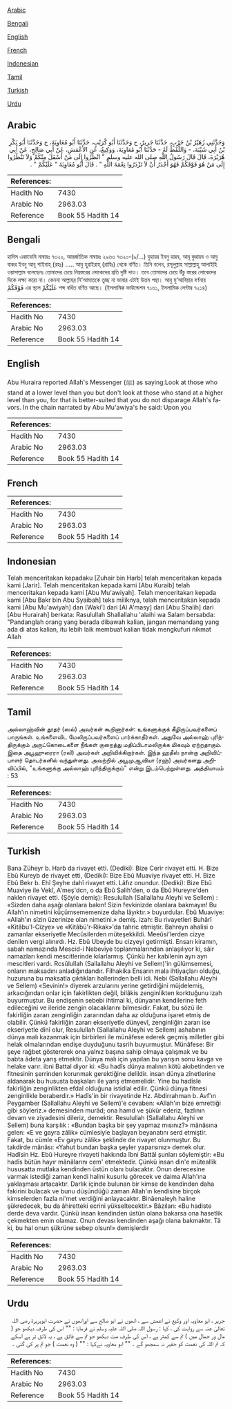 [Arabic](#arabic)

[Bengali](#bengali)

[English](#english)

[French](#french)

[Indonesian](#indonesian)

[Tamil](#tamil)

[Turkish](#turkish)

[Urdu](#urdu)

## Arabic


<div dir="rtl" lang="ar" style={{fontSize:'larger',backgroundColor:'#f8f9fa',padding:20}}>
وَحَدَّثَنِي زُهَيْرُ بْنُ حَرْبٍ، حَدَّثَنَا جَرِيرٌ، ح وَحَدَّثَنَا أَبُو كُرَيْبٍ، حَدَّثَنَا أَبُو مُعَاوِيَةَ، ح وَحَدَّثَنَا أَبُو بَكْرِ بْنُ أَبِي شَيْبَةَ، - وَاللَّفْظُ لَهُ - حَدَّثَنَا أَبُو مُعَاوِيَةَ، وَوَكِيعٌ، عَنِ الأَعْمَشِ، عَنْ أَبِي صَالِحٍ، عَنْ أَبِي هُرَيْرَةَ، قَالَ قَالَ رَسُولُ اللَّهِ صلى الله عليه وسلم ‏"‏ انْظُرُوا إِلَى مَنْ أَسْفَلَ مِنْكُمْ وَلاَ تَنْظُرُوا إِلَى مَنْ هُوَ فَوْقَكُمْ فَهُوَ أَجْدَرُ أَنْ لاَ تَزْدَرُوا نِعْمَةَ اللَّهِ ‏"‏ ‏.‏ قَالَ أَبُو مُعَاوِيَةَ ‏"‏ عَلَيْكُمْ ‏"‏ ‏.‏
</div>
<div style={{backgroundColor:'#f8f9fa',padding:20, marginBottom: 10}}><table> <thead> <tr> <th>References:</th> <th></th> </tr> </thead> <tbody><tr><td>Hadith No</td><td>7430</td></tr><tr><td>Arabic No</td><td>2963.03</td></tr><tr><td>Reference</td><td>Book 55 Hadith 14</td></tr></tbody></table></div>

## Bengali


<div dir="ltr" lang="bn" style={{fontSize:'larger',backgroundColor:'#f8f9fa',padding:20}}>
হাদিস একাডেমি নাম্বারঃ ৭৩২০, আন্তর্জাতিক নাম্বারঃ ২৯৬৩ ৭৩২০-(৯/…) যুহায়র ইবনু হারব, আবূ কুরায়ব ও আবু বাকর ইবনু আবূ শাইবাহ্ (রহঃ) ..... আবু হুরাইরাহ্ (রাযিঃ) থেকে বর্ণিত। তিনি বলেন, রসূলুল্লাহ সাল্লাল্লাহু আলাইহি ওয়াসাল্লাম বলেছেনঃ তোমাদের চেয়ে নিম্নস্তরের লোকেদের প্রতি দৃষ্টি দাও। তবে তোমাদের চেয়ে উঁচু স্তরের লোকেদের দিকে লক্ষ্য করো না। কেননা আল্লাহর নি’আমাতকে তুচ্ছ না ভাবার এটাই উত্তম পন্থা। আবু মু’আবিয়ার বর্ণনায় فَوْقَكُمْ এর স্থলে عَلَيْكُمْ শব্দ বর্ধিত বর্ণিত আছে। (ইসলামিক ফাউন্ডেশন ৭১৬১, ইসলামিক সেন্টার ৭২১৪)
</div>
<div style={{backgroundColor:'#f8f9fa',padding:20, marginBottom: 10}}><table> <thead> <tr> <th>References:</th> <th></th> </tr> </thead> <tbody><tr><td>Hadith No</td><td>7430</td></tr><tr><td>Arabic No</td><td>2963.03</td></tr><tr><td>Reference</td><td>Book 55 Hadith 14</td></tr></tbody></table></div>

## English


<div dir="ltr" lang="en" style={{fontSize:'larger',backgroundColor:'#f8f9fa',padding:20}}>
Abu Huraira reported Allah's Messenger (ﷺ) as saying:Look at those who stand at a lower level than you but don't look at those who stand at a higher level than you, for that is better-suited that you do not disparage Allah's favors. In the chain narrated by Abu Mu'awiya's he said: Upon you
</div>
<div style={{backgroundColor:'#f8f9fa',padding:20, marginBottom: 10}}><table> <thead> <tr> <th>References:</th> <th></th> </tr> </thead> <tbody><tr><td>Hadith No</td><td>7430</td></tr><tr><td>Arabic No</td><td>2963.03</td></tr><tr><td>Reference</td><td>Book 55 Hadith 14</td></tr></tbody></table></div>

## French


<div dir="ltr" lang="fr" style={{fontSize:'larger',backgroundColor:'#f8f9fa',padding:20}}>

</div>
<div style={{backgroundColor:'#f8f9fa',padding:20, marginBottom: 10}}><table> <thead> <tr> <th>References:</th> <th></th> </tr> </thead> <tbody><tr><td>Hadith No</td><td>7430</td></tr><tr><td>Arabic No</td><td>2963.03</td></tr><tr><td>Reference</td><td>Book 55 Hadith 14</td></tr></tbody></table></div>

## Indonesian


<div dir="ltr" lang="id" style={{fontSize:'larger',backgroundColor:'#f8f9fa',padding:20}}>
Telah menceritakan kepadaku [Zuhair bin Harb] telah menceritakan kepada kami [Jarir]. Telah menceritakan kepada kami [Abu Kuraib] telah menceritakan kepada kami [Abu Mu'awiyah]. Telah menceritakan kepada kami [Abu Bakr bin Abu Syaibah] teks miliknya, telah menceritakan kepada kami [Abu Mu'awiyah] dan [Waki'] dari [Al A'masy] dari [Abu Shalih] dari [Abu Hurairah] berkata: Rasulullah Shallallahu 'alaihi wa Salam bersabda: "Pandanglah orang yang berada dibawah kalian, jangan memandang yang ada di atas kalian, itu lebih laik membuat kalian tidak mengkufuri nikmat Allah
</div>
<div style={{backgroundColor:'#f8f9fa',padding:20, marginBottom: 10}}><table> <thead> <tr> <th>References:</th> <th></th> </tr> </thead> <tbody><tr><td>Hadith No</td><td>7430</td></tr><tr><td>Arabic No</td><td>2963.03</td></tr><tr><td>Reference</td><td>Book 55 Hadith 14</td></tr></tbody></table></div>

## Tamil


<div dir="ltr" lang="ta" style={{fontSize:'larger',backgroundColor:'#f8f9fa',padding:20}}>
அல்லாஹ்வின் தூதர் (ஸல்) அவர்கள் கூறினார்கள்: உங்களுக்குக் கீழிருப்பவர்களைப் பாருங்கள். உங்களைவிட மேலிருப்பவர்களைப் பார்க்காதீர்கள். அதுவே அல்லாஹ் புரிந்திருக்கும் அருட்கொடைகளை நீங்கள் குறைத்து மதிப்பிடாமலிருக்க மிகவும் ஏற்றதாகும். இதை அபூஹுரைரா (ரலி) அவர்கள் அறிவிக்கிறார்கள். இந்த ஹதீஸ் நான்கு அறிவிப்பாளர் தொடர்களில் வந்துள்ளது. அவற்றில் அபூமுஆவியா (ரஹ்) அவர்களது அறிவிப்பில், "உங்களுக்கு அல்லாஹ் புரிந்திருக்கும்" என்று இடம்பெற்றுள்ளது. அத்தியாயம் : 53
</div>
<div style={{backgroundColor:'#f8f9fa',padding:20, marginBottom: 10}}><table> <thead> <tr> <th>References:</th> <th></th> </tr> </thead> <tbody><tr><td>Hadith No</td><td>7430</td></tr><tr><td>Arabic No</td><td>2963.03</td></tr><tr><td>Reference</td><td>Book 55 Hadith 14</td></tr></tbody></table></div>

## Turkish


<div dir="ltr" lang="tr" style={{fontSize:'larger',backgroundColor:'#f8f9fa',padding:20}}>
Bana Züheyr b. Harb da rivayet etti. (Dediki): Bize Cerir rivayet etti. H. Bize Ebû Kureyb de rivayet etti, (Dediki): Bize Ebû Muaviye rivayet etti. H. Bize Ebû Bekr b. Ehî Şeyhe dahî rivayet etti. Lâfız onundur. (Dediki): Bize Ebû Muaviye ile Vekî, A'meş'dcn, o da Ebû Salih'den, o da Ebû Hureyre'den naklen rivayet etti. (Şöyle demiş): Resulullah (Sallallahu Aleyhi ve Sellem) : «Sizden daha aşağı olanlara bakın! Sizin fevkinizde olanlara bakmayın! Bu Allah'ın nimetini küçümsememenize daha lâyıktır.» buyurdular. Ebû Muaviye: «Allah'ın sîzin üzerinize olan nimetini.» demiş. izah: Bu rivayetleri Buhârî «Kitâbu'l-Cizye» ve «Kitâbü'r-Rikak»'da tahric etmiştir. Bahreyn ahalisi o zamanlar ekseriyetle Mecûsilerden müteşekkildi. Meeûsi'lerden cizye denilen vergi alınırdı. Hz. Ebû Ubeyde bu cizyeyi getirmişti. Ensarı kiramın, sabah namazında Mescid-i Nebeviye toplanmalarından anlaşılıyor ki, sâir namazları kendi mescitlerinde kılarlarmış. Çünkü her kabilenin ayrı ayrı mescitleri vardı. Rcsûlullah (Sallallahu Aleyhi ve Sellem)'in gülümsemesi, onların maksadını anladığındandır. Filhakika Ensarın mala ihtiyaçları olduğu, huzuruna bu maksatla çıktıkları hallerinden belli idi. Nebi (Sallallahu Aleyhi ve Sellem) «Sevinin!» diyerek arzularını yerine getirdiğini müjdelemiş, arkacığından onlar için fakirlikten değil, bilâkis zenginlikten korktuğunu izah buyurmuştur. Bu endişenin sebebi ihtimal ki, dünyanın kendilerine feth edileceğini ve ileride zengin olacaklarını bilmesidir. Fakat, bu sözü ile fakirliğin zararı zenginliğin zararından daha az olduğuna işaret etmiş de olabilir. Çünkü fakirliğin zararı ekseriyetle dünyevî, zenginliğin zararı ise ekseriyetle dînî olur, Resulullah (Sallallahu Aleyhi ve Sellem) ashabının dünya malı kazanmak için birbirleri ile münâfese ederek geçmiş milletler gibi helak olmalarından endişe duyduğunu tasrih buyurmuştur. Münâfese: Bir şeye rağbet göstererek ona yalnız başına sahip olmaya çalışmak ve bu babta âdeta yarış etmektir. Dünya malı için yapılan bu yarışın sonu kavga ve helake varır. ibni Battal diyor ki: «Bu hadîs dünya malının kötü akıbetinden ve fitnesinin şerrinden korunmak gerektiğine delildir. insan dünya zînetlerine aldanarak bu hususta başkaları ile yarış etmemelidir. Yine bu hadîsle fakirliğin zenginlikten efdal olduğuna istidlal edilir. Çünkü dünya fitnesi zenginlikle beraberdir.» Hadîs'in bir rivayetinde Hz. Abdirrahman b. Avf'ın Peygamber (Sallallahu Aleyhi ve Sellem)'e cevaben: «Allah'ın bize emrettiği gibi söyleriz.» demesinden murâd; ona hamd ve şükür ederiz, fazlının devam ve ziyadesini dileriz, demektir. Resulullah (Sallallahu Aleyhi ve Sellem) buna karşılık : «Bundan başka bir şey yapmaz mısınız?» mânâsına gelen: «E ve gayra zâlik» cümlesiyle başlayan beyanatını serd etmiştir. Fakat, bu cümle «Ev gayru zâlik» şeklinde de rivayet olunmuştur. Bu takdirde mânâsı: «Yahut bundan başka şeyler yaparsınız» demek olur. Hadîsin Hz. Ebû Hureyre rivayeti hakkında îbni Battâl şunları söylemiştir: «Bu hadîs bütün hayır mânâlarını cem' etmektedir. Çünkü insan din'e müteallik hususatta mutlaka kendinden üstün olanı bulacaktır. Onun derecesine varmak istediği zaman kendi halini kusurlu görecek ve daima Allah'ına yaklaşması artacaktır. Darlık içinde bulunan bir kimse de kendinden daha fakirini bulacak ve bunu düşündüğü zaman Allah'ın kendisine birçok kimselerden fazla ni'met verdiğini anlayacaktır. Binâenaleyh haline şükredecek, bu da âhiretteki ecrini yükseltecektir.» Bâzıları: «Bu hadiste derde deva vardır. Çünkü insan kendinden üstün olana bakarsa ona hasetlik çekmekten emin olamaz. Onun devası kendinden aşağı olana bakmaktır. Tâ ki, bu hal onun şükrüne sebep olsun!» demişlerdir
</div>
<div style={{backgroundColor:'#f8f9fa',padding:20, marginBottom: 10}}><table> <thead> <tr> <th>References:</th> <th></th> </tr> </thead> <tbody><tr><td>Hadith No</td><td>7430</td></tr><tr><td>Arabic No</td><td>2963.03</td></tr><tr><td>Reference</td><td>Book 55 Hadith 14</td></tr></tbody></table></div>

## Urdu


<div dir="rtl" lang="ur" style={{fontSize:'larger',backgroundColor:'#f8f9fa',padding:20}}>
جریر ، ابو معاویہ اور وکیع نے اعمش سے ، انھوں نے ابو صالح سے اورانھوں نے حضرت ابوہریرۃ رضی اللہ تعالیٰ عنہ سے روایت کی ، کہا : رسول اللہ صلی اللہ علیہ وسلم نے فرمایا : "" اس کی طرف دیکھو جو ( مال ور جمال میں ) تم سے کمتر ہے ، اس کی طرف مت دیکھو جو تم سے فائق ہے ، یہ لائق تر ہے اسکے کہ تم اللہ کی نعمت کو حقیر نہ سمجھو گے ۔ "" ابو معاویہ نےکہا : "" ( وہ نعمت ) جو تم پر کی گئی ۔
</div>
<div style={{backgroundColor:'#f8f9fa',padding:20, marginBottom: 10}}><table> <thead> <tr> <th>References:</th> <th></th> </tr> </thead> <tbody><tr><td>Hadith No</td><td>7430</td></tr><tr><td>Arabic No</td><td>2963.03</td></tr><tr><td>Reference</td><td>Book 55 Hadith 14</td></tr></tbody></table></div>